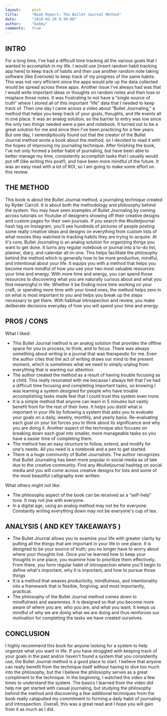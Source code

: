 ```yaml
---
layout:     post
title:      "Book Report: The Bullet Journal Method"
date:       "2019-02-20 9:30:00"
author:     "bobby"
comments:   true
---
```


## INTRO

For a long time, I've had a difficult time tracking all the various goals that I wanted to accomplish in my life. I would use [insert random habit tracking app here] to keep track of habits and then use another random note taking software (like Evernote) to keep track of my progress of the same habits. This was not very efficient since the apps would pile up the data collected would be spread across these apps. Another issue I've always had was that I would write important ideas or thoughts on random notes and then lose or misplace those notes. It was frustrating to not have a “single source of truth” where I stored all of this important “life” data that I needed to keep track of. Then one day I came across a video about “Bullet Journaling,” a method that helps you keep track of your goals, thoughts, and life events all in one place.  It was an analog solution, so the barrier to entry was low since the only two things needed were a pen and notebook. It turned out to be a great solution for me and since then I've been practicing for a few years. But one day, I serendipitously found out that the creator of the Bullet Journal method wrote a book about the method, so I decided to read it with the hopes of improving my journaling technique. After finishing the book, I've not only formed a better habit of journaling, but have been able to better manage my time, consistently  accomplish tasks that I usually would put off (like writing this post!), and have been more mindful of the future. It was an easy read with a lot of ROI, so I am going to make some effort on this review.

## THE METHOD

This book is about the Bullet Journal method, a journaling technique created by Ryder Carroll. It is about both the methodology and philosophy behind the system. You may have seen examples of Bullet Journaling by coming across tutorials on Youtube of designers showing off their creative designs and custom pages for their own journals. If you search the #bulletjournal hash tag on Instagram, you'll see hundreds of pictures of people posting some really creative ideas and designs on everything from custom lists of what movies they watched to tracking habits they are trying to acquire. At it's core, Bullet Journaling is an analog solution for organizing things you want to get done. It turns any regular notebook or journal into a to-do list, planner, diary, and calendar all-in-one.  This helps facilitate the philosophy behind the method which is generally how to be more productive, mindful, and intentional about your life.  It equips you with a method that helps you become more mindful of how you use your two most valuable resources: your time and energy. With more time and energy, you can spend those resources to discovering what you are naturally curious about and what you find meaningful in life. Whether it be finding more time working on your craft, or spending more time with your loved ones, the method helps zero in on what is most important to you and helps you break up the steps necessary to get there. With habitual introspection and review, you make deliberate decisions everyday of how you will spend your time and energy.

## PROS / CONS

What I liked:

* This Bullet Journal method is an analog solution that provides the offline space for you to process, to think, and to focus. There was always something about writing in a journal that was therapeutic for me. Even the author cites that the act of writing draws our mind to the present moment, which is sometimes what we need to simply unplug from everything that is wanting our attention.
* The author created the method as a result of having trouble focusing as a child. This really resonated with me because I always felt that I've had a difficult time focusing and completing important tasks, so knowing I was learning a system designed for people who have trouble accomplishing tasks made feel that I could trust this system even more. 
* It is a simple method that anyone can learn in 5 minutes but vastly benefit from for the rest of their lives. It helps you distill what is important in your life by following a system that asks you to evaluate your goals on a daily, weekly, monthly, and yearly basis.  Re-evaluating each goal on your list forces you to think about its significance and why you are doing it. Another aspect of the technique also focuses on breaking down each goal into smaller, more manageable tasks so you have a easier time of completing them.
* The method has an easy structure to follow, extend, and modify for one's needs. All you need is a notebook and a pen to get started. 
* There is a huge community of Bullet Journalists. The author recognizes that Bullet Journaling has been more popular in social media as of late due to the creative community. Find any #bulletjournal hashtag on social media and you will come across creative designs for lists and some of the most beautiful calligraphy ever written.


What others might not like:

* The philosophy aspect of the book can be received as a “self-help” tone. It may not jive with everyone.
* In a digital age, using an analog method may not be for everyone. Constantly writing everything down may not be everyone's cup of tea. 

## ANALYSIS ( AND KEY TAKEAWAYS )

* The Bullet Journal allows you to examine your life with greater clarity by putting all the things that are important in your life in one place. It is designed to be your source of truth; you no longer have to worry about where your thoughts live. Once you've learned how to keep your thoughts in one place, you examine how to prioritize them effectively. From there, you form regular habit of introspection where you'll begin to define what's important, why it is important, and how to pursue those things
* It is a method that weaves productivity, mindfulness, and intentionality into a framework that is flexible, forgiving, and most importantly, practical.
* The philosophy of the Bullet Journal method comes down to mindfulness and awareness. It is designed so that you become more aware of where you are, who you are, and what you want.  It keeps us mindful of why we are doing what we are doing and thus reinforces our motivation for completing the tasks we have created ourselves.

## CONCLUSION

I highly recommend this book for anyone looking for a system to help organize what you want in life. If you have struggled with keeping track of your goals in the past and/or haven't found a system that you consistently use, the Bullet Journal method is a good place to start. I believe that anyone can really benefit from the technique itself without having to dive too much into the philosophy, but the I believe the philosophy serves as a great compliment to the technique.  In the beginning, I watched the video a few times to understand the system. The basics I learned from the video did help me get started with casual journaling, but studying the philosophy behind the method and discovering a few additional techniques from the book really catapulted my commitment to forming a daily habit of journaling and introspection. Overall, this was a great read and I hope you will gain from it as much as I did.
